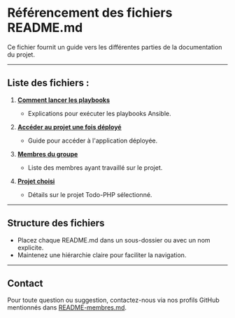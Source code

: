 
# Référencement des fichiers README.md

Ce fichier fournit un guide vers les différentes parties de la documentation du projet.

---

## **Liste des fichiers :**
1. **[Comment lancer les playbooks](lancer-playbooks.md)**
    - Explications pour exécuter les playbooks Ansible.

2. **[Accéder au projet une fois déployé](acces-projet.md)**
    - Guide pour accéder à l'application déployée.

3. **[Membres du groupe](membres.md)**
    - Liste des membres ayant travaillé sur le projet.

4. **[Projet choisi](projet-choisi.md)**
    - Détails sur le projet Todo-PHP sélectionné.

---

## **Structure des fichiers**
- Placez chaque README.md dans un sous-dossier ou avec un nom explicite.
- Maintenez une hiérarchie claire pour faciliter la navigation.

---

## **Contact**
Pour toute question ou suggestion, contactez-nous via nos profils GitHub mentionnés dans [README-membres.md](./README-membres.md).
